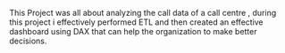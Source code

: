 This Project was all about analyzing the call data of a call centre , 
during this project i effectively performed ETL and then created an effective dashboard using DAX that can help the organization to make better decisions.

